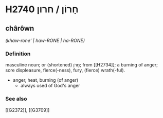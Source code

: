 # H2740 חָרוֹן / חרון

## chârôwn

_(khaw-rone' | haw-RONE | ha-RONE)_

### Definition

masculine noun; or (shortened) חָרֹן; from [[H2734]]; a burning of anger; sore displeasure, fierce(-ness), fury, (fierce) wrath(-ful).

- anger, heat, burning (of anger)
    - always used of God's anger
### See also

[[G2372]], [[G3709]]

